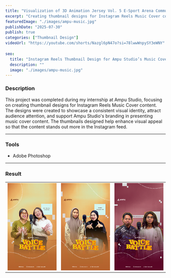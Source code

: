 ```yaml
---
title: "Visualization of 3D Animation Jersey Vol. 5 E-Sport Arena Community"
excerpt: "Creating thumbnail designs for Instagram Reels Music Cover content. The designs were created to..."
featuredImage: "./images/ampu-music.jpg"
publishDate: "2025-07-30"
publish: true
categories: ["Thumbnail Design"]
videoUrl: "https://youtube.com/shorts/Nazgl6pN47o?si=78lwwWnpySY3eWNY"

seo:
  title: "Instagram Reels Thumbnail Design for Ampu Studio’s Music Cover"
  description: ""
  image: "./images/ampu-music.jpg"
---
```


### Description
This project was completed during my internship at Ampu Studio, focusing on creating thumbnail designs for Instagram Reels Music Cover content. The designs were created to showcase a consistent visual identity, attract audience attention, and support Ampu Studio's branding in presenting music cover content. The thumbnails designed help enhance visual appeal so that the content stands out more in the Instagram feed.

---

### Tools
- Adobe Photoshop

---

### Result
|          |          |          |
|----------|----------|----------|
| ![Reels1](./images/reels1.png) | ![Reels2](./images/reels2.png) | ![Reels2](./images/reels3.png) |